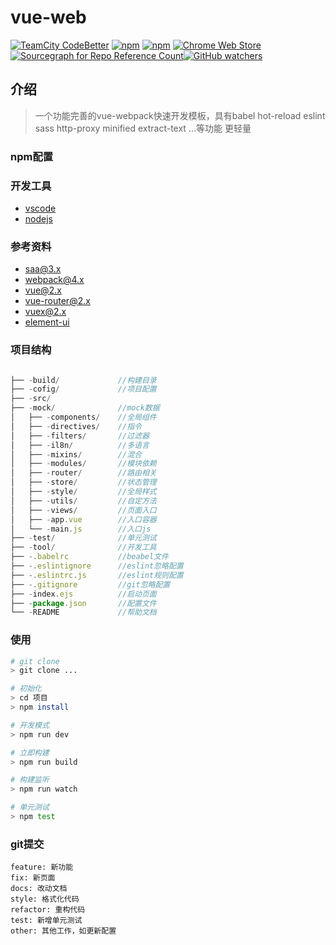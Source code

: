 # vue-web
[![TeamCity CodeBetter](https://img.shields.io/teamcity/codebetter/bt428.svg)]() [![npm](https://img.shields.io/npm/dw/localeval.svg)]() [![npm](https://img.shields.io/npm/v/npm.svg)]() [![Chrome Web Store](https://img.shields.io/chrome-web-store/stars/nimelepbpejjlbmoobocpfnjhihnpked.svg)]()[![Sourcegraph for Repo Reference Count](https://img.shields.io/sourcegraph/rrc//github.com/gorilla/mux.svg)]()[![GitHub watchers](https://img.shields.io/github/watchers/badges/shields.svg?style=social&label=Watch)]()
## 介绍
> 一个功能完善的vue-webpack快速开发模板，具有babel hot-reload eslint sass http-proxy minified extract-text ...等功能
> 更轻量

### npm配置

### 开发工具
- [vscode](http://code.visualstudio.com/)
- [nodejs](http://nodejs.org/)

### 参考资料
- [saa@3.x](http://sass-lang.com/)
- [webpack@4.x](http://webpack.js.org/)
- [vue@2.x](http://cn.vue.org/)
- [vue-router@2.x](http://router.vue.js.org/zh-cn)
- [vuex@2.x](http://vuex.vue.js.org/zh-cn)
- [element-ui](https://element.eleme.cn/#/zh-CN)

### 项目结构
```js

├── -build/			    //构建目录
├── -cofig/ 		    //项目配置
├── -src/
├── -mock/				//mock数据
│   ├── -components/	//全局组件
│   ├── -directives/	//指令
│   ├── -filters/		//过滤器
│   ├── -il8n/ 			//多语言		
│   ├── -mixins/		//混合
│   ├── -modules/		//模块依赖
│   ├── -router/		//路由相关
│   ├── -store/			//状态管理
│   ├── -style/			//全局样式
│   ├── -utils/			//自定方法
│   ├── -views/			//页面入口
│   ├── -app.vue        //入口容器
│   └── -main.js        //入口js
├── -test/				//单元测试
├── -tool/				//开发工具
├── -.babelrc			//beabel文件
├── -.eslintignore		//eslint忽略配置
├── -.eslintrc.js       //eslint规则配置
├── -.gitignore         //git忽略配置
├── -index.ejs			//启动页面
├── -package.json		//配置文件
└── -README 			//帮助文档
```

### 使用
```bash
# git clone
> git clone ...

# 初始化
> cd 项目
> npm install

# 开发模式
> npm run dev

# 立即构建
> npm run build

# 构建监听
> npm run watch

# 单元测试
> npm test
```

### git提交
> [版本号-类型-提交人]:提交描述
```
feature: 新功能
fix: 新页面
docs: 改动文档
style: 格式化代码
refactor: 重构代码
test: 新增单元测试
other: 其他工作，如更新配置
```

